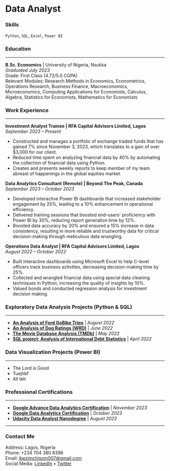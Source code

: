 # Data Analyst

### Skills
`Python`, `SQL`, `Excel`, `Power BI`

### Education
---
**B.Sc. Economics** | University of Nigeria, Nsukka\
_Graduated July 2023_\
Grade: First Class (4.72/5.0 CGPA)\
Relevant Modules: Research Methods in Economics, Econometrics, Operations Research, Business Finance, Macroeconomics, Microeconomics, Computing Applications for Economists, Calculus, Algebra, Statistics for Economists, Mathematics for Economists

### Work Experience
---
**Investment Analyst Trainee | RFA Capital Advisors Limited, Lagos**	               
_September 2023 – Present_
-	Constructed and manages a portfolio of exchange traded funds that has gained 7% since November 3, 2023, which translates to a gain of over $3,000 for our client.
-	Reduced time spent on analyzing financial data by 40% by automating the collection of financial data using Python.
-	Creates and presents weekly reports to keep member of my team abreast of happenings in the global equities market.

**Data Analytics Consultant (Remote) | Beyond The Peak, Canada**	                           
_September 2023 – October 2023_
-	Developed interactive Power BI dashboards that increased stakeholder engagement by 25%, leading to a 10% enhancement in operational efficiency.
-	Delivered training sessions that boosted end-users' proficiency with Power BI by 30%, reducing report generation time by 12%.
-	Boosted data accuracy by 20% and ensured a 15% increase in data consistency, resulting in more reliable and trustworthy data for critical decision-making through meticulous data wrangling.

**Operations Data Analyst | RFA Capital Advisors Limited, Lagos** 		               
_August 2022 – October 2022_
-	Built interactive dashboards using Microsoft Excel to help C-level officers track business activities, decreasing decision-making time by 25%.
-	Collected and wrangled financial data using special data cleaning techniques in Python, increasing the quality of insights by 10%.
-	Valued bonds and conducted regression analysis for investment decision making.

### Exploratory Data Analysis Projects (Python & SQL)
---
- **[An Analysis of Ford GoBike Trips](https://github.com/ChisomIbezim/My-Portfolio/tree/main/Data%20Analysis%20Projects/Ford%20GoBike%20Analysis)** | _August 2022_
- **[An Analysis of Dog Ratings (WRD)](https://github.com/ChisomIbezim/My-Portfolio/tree/main/Data%20Analysis%20Projects/WeRateDogs%20Project)** | _June 2022_
- **[The Movie Database Analysis (TMDb)](https://github.com/ChisomIbezim/My-Portfolio/tree/main/Data%20Analysis%20Projects/TMDB%20Analysis)** | _May 2022_
- **[SQL project: Analysis of International Debt Statistics](https://github.com/ChisomIbezim/My-Portfolio/tree/main/Data%20Analysis%20Projects/Analyze%20International%20Debt%20Statistics)** | _April 2022_

### Data Visualization Projects (Power BI)
---
- The Lord is Good
- Tuejhbf
- All teh

### Professional Certifications
---
- **[Google Advance Data Analytics Certification](https://coursera.org/share/948d429b769651e8aa0dcd3ec9e7aeee)** | _November 2023_
- **[Google Data Analytics Certification](https://coursera.org/share/f863162579f8debb15f17e539ab8463e)** | _October 2023_
- **[Udacity Data Analyst Nanodegree](https://confirm.udacity.com/JKQF5GUS)** | _August 2022_

---

### Contact Me
Address: Lagos, Nigeria\
Phone: +234 704 380 8396\
Email: ibezimchisom007@gmail.com\
Social Media: [LinkedIn](https://www.linkedin.com/in/ibezimchisom/) • [Twitter](https://twitter.com/ibezim_chisom)
